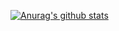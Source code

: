 [![Anurag's github stats](https://github-readme-stats.vercel.app/api?username=youzipi)](https://github.com/anuraghazra/github-readme-stats)
